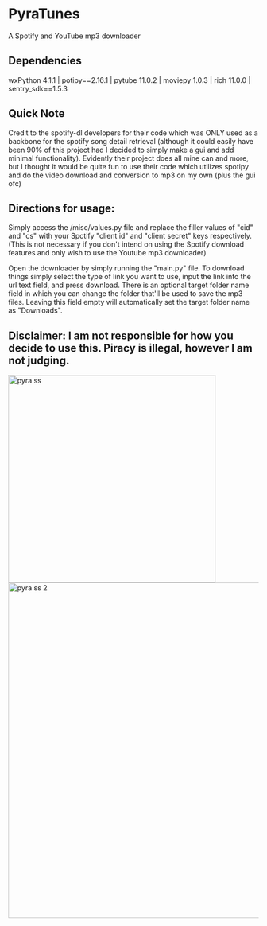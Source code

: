 # PyraTunes
A Spotify and YouTube mp3 downloader

## Dependencies
  wxPython 4.1.1 |
  potipy==2.16.1 |
  pytube 11.0.2 |
  moviepy 1.0.3 |
  rich 11.0.0 |
  sentry_sdk==1.5.3
  
  ## Quick Note
  Credit to the spotify-dl developers for their code which was ONLY used as a backbone for the spotify song detail retrieval (although it could easily have been 90% of this project had I decided to simply make a gui and add minimal functionality). Evidently their project does all mine can and more, but I thought it would be quite fun to use their code which utilizes spotipy and do the video download and conversion to mp3 on my own (plus the gui ofc)

## Directions for usage:
Simply access the /misc/values.py file and replace the filler values of "cid" and "cs" with your Spotify "client id" and "client secret" keys respectively. (This is not necessary if you don't intend on using the Spotify download features and only wish to use the Youtube mp3 downloader)

Open the downloader by simply running the "main.py" file. To download things simply select the type of link you want to use, input the link into the url text field, and press download. There is an optional target folder name field in which you can change the folder that'll be used to save the mp3 files. Leaving this field empty will automatically set the target folder name as "Downloads".

## Disclaimer: I am not responsible for how you decide to use this. Piracy is illegal, however I am not judging.

<img width="417" alt="pyra ss" src="https://user-images.githubusercontent.com/67593209/151176333-37221311-06f5-4cb9-a2e9-c17696997933.png">

<img width="675" alt="pyra ss 2" src="https://user-images.githubusercontent.com/67593209/151176351-1de1ffc1-dacb-4ce6-b5e1-cb48b2d23c24.png">
